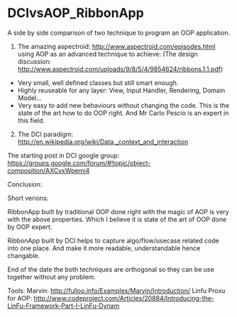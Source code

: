 DCIvsAOP_RibbonApp
==================

A side by side comparison of two technique to program an OOP application.

1) The amazing aspectroid: http://www.aspectroid.com/episodes.html using AOP as an advanced technique to achieve:
(The design discussion: http://www.aspectroid.com/uploads/9/8/5/4/9854624/ribbons.1.1.pdf)

- Very small, well defined classes but still smart enough.
- Highly reuseable for any layer: View, Input Handler, Rendering, Domain Model...
- Very easy to add new behaviours without changing the code.
This is the state of the art how to do OOP right. 
And Mr Carlo Pescio is an expert in this field.

2) The DCI paradigm:
http://en.wikipedia.org/wiki/Data,_context_and_interaction

The starting post in DCI google group:
https://groups.google.com/forum/#!topic/object-composition/AXCvxWpemi4

Conclusion:

Short verions:

RibbonApp built by traditional OOP done right with the magic of AOP is very with the above properties.
Which I believe it is state of the art of OOP done by OOP expert.

RibbonApp built by DCI helps to capture algo/flow/usecase related code into one place.
And make it more readable, understandable hence changable.

End of the date the both techniques are orthogonal so they can be use together without any problem.

Tools: 
Marvin: http://fulloo.info/Examples/Marvin/Introduction/
Linfu Proxu for AOP: http://www.codeproject.com/Articles/20884/Introducing-the-LinFu-Framework-Part-I-LinFu-Dynam
